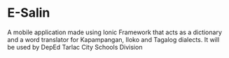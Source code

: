 # E-Salin
A mobile application made using Ionic Framework that acts as a dictionary and a word translator for Kapampangan, Iloko and Tagalog dialects. It will be used by DepEd Tarlac City Schools Division
